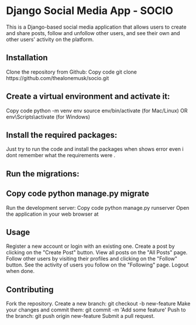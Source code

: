 
<h1>Django Social Media App - SOCIO</h1>
This is a Django-based social media application that allows users to create and share posts, follow and unfollow other users, and see their own and other users' activity on the platform.
<h2>
Installation</h2>
Clone the repository from Github:
Copy code
git clone https://github.com/thealonemusk/socio.git

<h2>
Create a virtual environment and activate it:</h2>

Copy code
python -m venv env
source env/bin/activate (for Mac/Linux) OR env\Scripts\activate (for Windows)
<h2>
Install the required packages:</h2>
Just try to run the code and install the packages when shows error even i dont remember what the requirements were .

<h2>
Run the migrations:<h2>
Copy code
python manage.py migrate
</h2>
Run the development server:</h2>
Copy code
python manage.py runserver
Open the application in your web browser at 
<h2>
Usage</h2>
Register a new account or login with an existing one.
Create a post by clicking on the "Create Post" button.
View all posts on the "All Posts" page.
Follow other users by visiting their profiles and clicking on the "Follow" button.
See the activity of users you follow on the "Following" page.
Logout when done.


<h2>Contributing</h2>
Fork the repository.
Create a new branch: git checkout -b new-feature
Make your changes and commit them: git commit -m 'Add some feature'
Push to the branch: git push origin new-feature
Submit a pull request.
